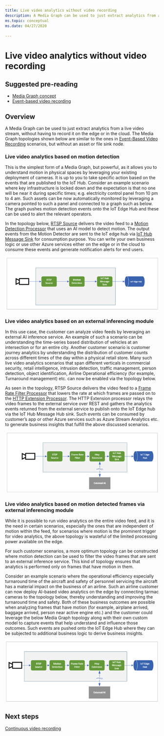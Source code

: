 ```yaml
---
title: Live video analytics without video recording
description: A Media Graph can be used to just extract analytics from a live video stream, without having to record it on the edge or in the cloud. This article discusses this concept.
ms.topic: conceptual
ms.date: 04/27/2020

---
```

# Live video analytics without video recording

## Suggested pre-reading 

* [Media Graph concept](media-graph-concept.md)
* [Event-based video recording](event-based-video-recording-concept.md)

## Overview  

A Media Graph can be used to just extract analytics from a live video stream, without having to record it on the edge or in the cloud. The Media Graph topologies shown below are similar to the ones in [Event-Based Video Recording](event-based-video-recording-concept.md) scenarios, but without an asset or file sink node.

### Live video analytics based on motion detection 

This is the simplest form of a Media Graph, but powerful, as it allows you to understand motion in physical spaces by leveraging your existing deployment of cameras. It is up to you to take specific action based on the events that are published to the IoT Hub. Consider an example scenario where key infrastructure is locked down and the expectation is that no one will be near it during specific times; e.g. electricity control panel from 10 pm to 4 am. Such assets can be now automatically monitored by leveraging a camera pointed to such a panel and connected to a graph such as below. The graph pushes motion detection events onto the IoT Edge Hub and these can be used to alert the relevant operators.

In the topology below, [RTSP Source](media-graph-concept.md#rtsp-source) delivers the video feed to a [Motion Detection Processor](media-graph-concept.md#motion-detection-processor) that uses an AI model to detect motion. The output events from the Motion Detector are sent to the IoT edge hub via [IoT Hub Message Sink](media-graph-concept.md#iot-hub-message-sink) for consumption purpose.  You can write your own business logic or use other Azure services either on the edge or in the cloud to consume these events and generate notification alerts for end users.

![Live video analytics based on motion detection](./media/analyze-live-video/motion-detection.png)

### Live video analytics based on an external inferencing module  

In this use case, the customer can analyze video feeds by leveraging an external AI inference service. An example of such a scenario can be understanding the time-series based distribution of vehicles at an intersection or for an entire city. Another customer scenario is customer journey analytics by understanding the distribution of customer counts across different times of the day within a physical retail store. Many such live video analytics scenarios that span different verticals in commercial security, retail intelligence, intrusion detection, traffic management, person detection, object identification, Airline Operational efficiency (for example, Turnaround management) etc. can now be enabled via the topology below.

As seen in the topology, RTSP Source delivers the video feed to a [Frame Rate Filter Processor](media-graph-concept.md#frame-rate-filter-processor) that lowers the rate at which frames are passed on to the [HTTP Extension Processor](media-graph-concept.md#http-graph-extension-processor). The HTTP Extension processor relays the video frames to the external service over REST and gathers the analytics events returned from the external service to publish onto the IoT Edge hub via the IoT Hub Message Hub sink.  Such events can be consumed by customer’s app or other Azure services such as Azure Stream Analytics etc. to generate business insights that fulfill the above discussed scenarios. 

![Live video analytics based on an external inferencing module](./media/analyze-live-video/external-inferencing-module.png)

### Live video analytics based on motion detected frames via external inferencing module 

While it is possible to run video analytics on the entire video feed, and it is the need in certain scenarios, especially the ones that are independent of motion within the feed, for scenarios where motion is the prominent trigger for video analytics, the above topology is wasteful of the limited processing power available on the edge. 

For such customer scenarios, a more optimum topology can be constructed where motion detection can be used to filter the video frames that are sent to an external inference service. This kind of topology ensures that analytics is performed only on frames that have motion in them. 

Consider an example scenario where the operational efficiency especially turnaround time of the aircraft and safety of personnel servicing the aircraft has a material impact on the business of an airline. Such an airline customer can now deploy AI-based video analytics on the edge by connecting tarmac cameras to the topology below, thereby  understanding and improving the turnaround time and safety. Both of these business outcomes are possible when analyzing frames that have motion (for example, airplane arrived, baggage arrived, person near active engine etc.) and the customer could leverage the below Media Graph topology along with their own custom model to capture events that help understand and influence those outcomes. Such events are pushed onto the IoT Edge Hub where they can be subjected to additional business logic to derive business insights.

![Live video analytics based on motion detected frames via external inferencing module](./media/analyze-live-video/motion-detected-frames.png)

## Next steps

[Continuous video recording](continuous-video-recording-concept.md)